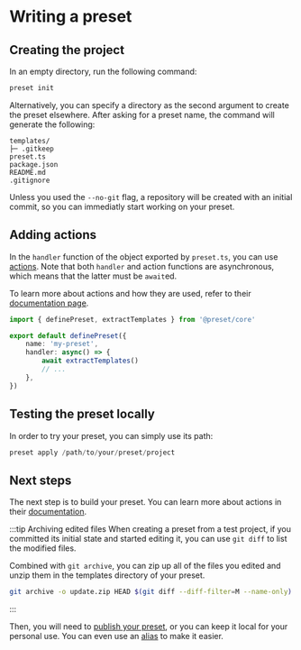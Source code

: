 # Writing a preset

## Creating the project

In an empty directory, run the following command:

```bash
preset init
```

Alternatively, you can specify a directory as the second argument to create the preset elsewhere.
After asking for a preset name, the command will generate the following: 

```
templates/
├─ .gitkeep
preset.ts
package.json
README.md
.gitignore
```

Unless you used the `--no-git` flag, a repository will be created with an initial commit, so you can immediatly start working on your preset.

## Adding actions

In the `handler` function of the object exported by `preset.ts`, you can use [actions](/concepts/actions). Note that both `handler` and action functions are asynchronous, which means that the latter must be `await`ed.

To learn more about actions and how they are used, refer to their [documentation page](/concepts/actions).

```ts
import { definePreset, extractTemplates } from '@preset/core'

export default definePreset({
	name: 'my-preset',
	handler: async() => {
		await extractTemplates()
		// ...
	},
})
```

## Testing the preset locally

In order to try your preset, you can simply use its path:

```ts
preset apply /path/to/your/preset/project
```

## Next steps

The next step is to build your preset. You can learn more about actions in their [documentation](/concepts/actions).

:::tip Archiving edited files
When creating a preset from a test project, if you committed its initial state and started editing it, you can use `git diff` to list the modified files.

Combined with `git archive`, you can zip up all of the files you edited and unzip them in the templates directory of your preset.

```bash
git archive -o update.zip HEAD $(git diff --diff-filter=M --name-only)
```
:::

Then, you will need to [publish your preset](/guides/hosting), or you can keep it local for your personal use. You can even use an [alias](/guide/using-aliases) to make it easier.
